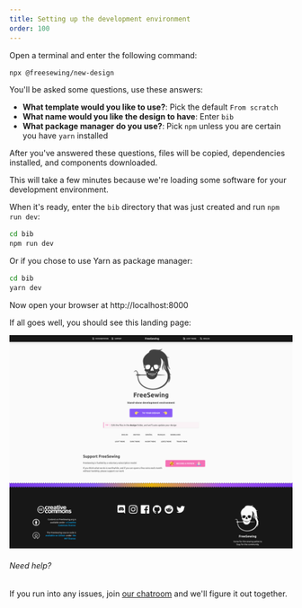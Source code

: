 ```yaml
---
title: Setting up the development environment
order: 100
---
```


Open a terminal and enter the following command:

```bash
npx @freesewing/new-design
```

You'll be asked some questions, use these answers:

- **What template would you like to use?**: Pick the default `From scratch`
- **What name would you like the design to have**: Enter `bib`
- **What package manager do you use?**: Pick `npm` unless you are certain you have `yarn` installed

After you've answered these questions, files will be copied, dependencies installed, and components downloaded.

<Note>

This will take a few minutes because we're loading some software for your development environment.

</Note>

When it's ready, enter the `bib` directory that was just created and run `npm run dev`:

```bash
cd bib
npm run dev
```

Or if you chose to use Yarn as package manager:

```bash
cd bib
yarn dev
```

Now open your browser at http://localhost:8000

If all goes well, you should see this landing page:

![The FreeSewing development environment](./nd.png)

<Note>

###### Need help?

If you run into any issues, join [our chatroom](https://discord.freesewing.org/) and
we'll figure it out together.

</Note>
